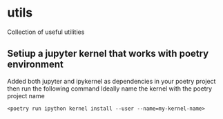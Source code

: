 # utils
Collection of useful utilities

## Setiup a jupyter kernel that works with poetry environment

Added both jupyter and ipykernel as dependencies in your poetry project then run the following command
Ideally name the kernel with the poetry project name 

`<poetry run ipython kernel install --user --name=my-kernel-name>`
